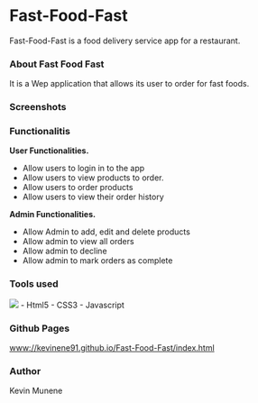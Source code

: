 # Fast-Food-Fast
Fast-Food-Fast is a food delivery service app for a restaurant.

### About Fast Food Fast 
It is a Wep application that allows its user to order for fast foods. 

### Screenshots


### Functionalitis 
**User Functionalities.**
- Allow users to login in to the app
- Allow users to view products to order.
- Allow users to order products 
- Allow users to view their order history 

**Admin Functionalities.**
- Allow Admin to add, edit and delete products 
- Allow admin to view all orders 
- Allow admin to decline 
- Allow admin to mark orders as complete 

### Tools used 
<img src="assets/landingpage.png">
- Html5 
- CSS3 
- Javascript 

### Github Pages 
[www://kevinene91.github.io/Fast-Food-Fast/index.html](url)

### Author 

Kevin Munene 